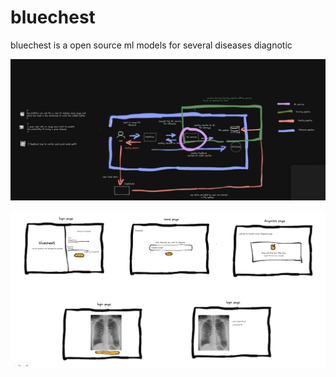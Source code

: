# bluechest
bluechest is a open source ml models for several diseases diagnotic

![Alt text](docs/quarkflow.arch.png "quarkflow architecture")


![Alt text](docs/interface_vegg.png "egg interface - egg stands for v0")
